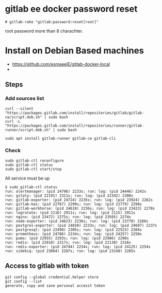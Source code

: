 # gitlab ee docker password reset

```
# gitlab-rake "gitlab:password:reset[root]"
```
root
password more than 8 charachter.

# Install on Debian Based machines

* https://github.com/esmaeelE/gitlab-docker-local
* 
## Steps

### Add sources list
```
curl --silent "https://packages.gitlab.com/install/repositories/gitlab/gitlab-ce/script.deb.sh" | sudo bash
curl -L "https://packages.gitlab.com/install/repositories/runner/gitlab-runner/script.deb.sh" | sudo bash
```

```
sudo apt install gitlab-runner gitlab-ce gitlab-cli
```

### Check
```
sudo gitlab-ctl reconfigure
sudo gitlab-ctl status
sudo gitlab-ctl start/stop
```
All service must be up
```
$ sudo gitlab-ctl status 
run: alertmanager: (pid 24796) 2233s; run: log: (pid 24446) 2242s
run: gitaly: (pid 22191) 2311s; run: log: (pid 22342) 2308s
run: gitlab-exporter: (pid 24724) 2235s; run: log: (pid 23924) 2262s
run: gitlab-kas: (pid 22767) 2299s; run: log: (pid 22779) 2298s
run: gitlab-workhorse: (pid 24610) 2236s; run: log: (pid 23423) 2278s
run: logrotate: (pid 2116) 2911s; run: log: (pid 2115) 2911s
run: nginx: (pid 23472) 2275s; run: log: (pid 23505) 2274s
run: node-exporter: (pid 24623) 2236s; run: log: (pid 23770) 2266s
run: postgres-exporter: (pid 24810) 2233s; run: log: (pid 24607) 2237s
run: postgresql: (pid 22490) 2305s; run: log: (pid 22523) 2304s
run: prometheus: (pid 24786) 2234s; run: log: (pid 24257) 2250s
run: puma: (pid 22955) 2293s; run: log: (pid 22986) 2290s
run: redis: (pid 22010) 2317s; run: log: (pid 22138) 2316s
run: redis-exporter: (pid 24744) 2234s; run: log: (pid 24125) 2254s
run: sidekiq: (pid 23084) 2287s; run: log: (pid 23148) 2285s
```



## Access to gitlab with token

```
git config --global credential.helper store
git config --list
generate, copy and save personal accesst token
```


